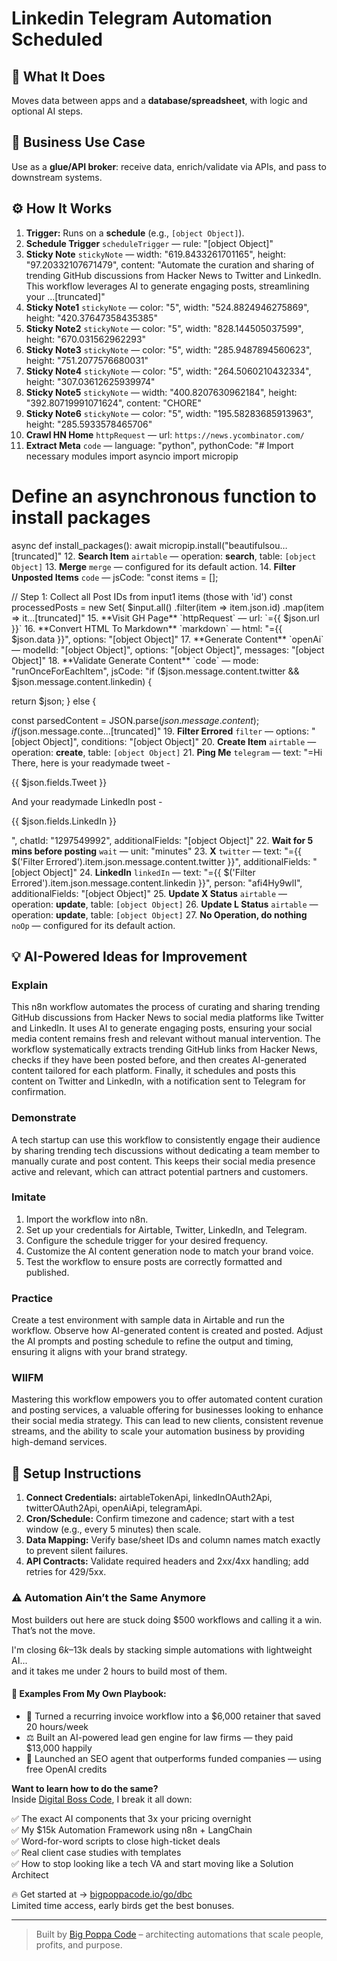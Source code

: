 # Linkedin Telegram Automation Scheduled
  ## 🚀 What It Does
  Moves data between apps and a **database/spreadsheet**, with logic and optional AI steps.
  
  ## 💼 Business Use Case
  Use as a **glue/API broker**: receive data, enrich/validate via APIs, and pass to downstream systems.
  
  ## ⚙️ How It Works
  1. **Trigger:** Runs on a **schedule** (e.g., `[object Object]`).
  2. **Schedule Trigger** `scheduleTrigger` — rule: "[object Object]"
3. **Sticky Note** `stickyNote` — width: "619.8433261701165", height: "97.20332107671479", content: "Automate the curation and sharing of trending GitHub discussions from Hacker News to Twitter and LinkedIn. This workflow leverages AI to generate engaging posts, streamlining your …[truncated]"
4. **Sticky Note1** `stickyNote` — color: "5", width: "524.8824946275869", height: "420.37647358435385"
5. **Sticky Note2** `stickyNote` — color: "5", width: "828.144505037599", height: "670.031562962293"
6. **Sticky Note3** `stickyNote` — color: "5", width: "285.9487894560623", height: "751.2077576680031"
7. **Sticky Note4** `stickyNote` — color: "5", width: "264.5060210432334", height: "307.03612625939974"
8. **Sticky Note5** `stickyNote` — width: "400.8207630962184", height: "392.80719991071624", content: "CHORE"
9. **Sticky Note6** `stickyNote` — color: "5", width: "195.58283685913963", height: "285.5933578465706"
10. **Crawl HN Home** `httpRequest` — url: `https://news.ycombinator.com/`
11. **Extract Meta** `code` — language: "python", pythonCode: "# Import necessary modules
import asyncio
import micropip

# Define an asynchronous function to install packages
async def install_packages():
 await micropip.install("beautifulsou…[truncated]"
12. **Search Item** `airtable` — operation: **search**, table: `[object Object]`
13. **Merge** `merge` — configured for its default action.
14. **Filter Unposted Items** `code` — jsCode: "const items = [];

// Step 1: Collect all Post IDs from input1 items (those with 'id')
const processedPosts = new Set(
 $input.all()
 .filter(item => item.json.id)
 .map(item => it…[truncated]"
15. **Visit GH Page** `httpRequest` — url: `={{ $json.url }}`
16. **Convert HTML To Markdown** `markdown` — html: "={{ $json.data }}", options: "[object Object]"
17. **Generate Content** `openAi` — modelId: "[object Object]", options: "[object Object]", messages: "[object Object]"
18. **Validate Generate Content** `code` — mode: "runOnceForEachItem", jsCode: "if ($json.message.content.twitter && $json.message.content.linkedin) {
 
 return $json;
} else {

 const parsedContent = JSON.parse($json.message.content);
 if ($json.message.conte…[truncated]"
19. **Filter Errored** `filter` — options: "[object Object]", conditions: "[object Object]"
20. **Create Item** `airtable` — operation: **create**, table: `[object Object]`
21. **Ping Me** `telegram` — text: "=Hi There, here is your readymade tweet - 

 {{ $json.fields.Tweet }}

And your readymade LinkedIn post -

 {{ $json.fields.LinkedIn }}

", chatId: "1297549992", additionalFields: "[object Object]"
22. **Wait for 5 mins before posting** `wait` — unit: "minutes"
23. **X** `twitter` — text: "={{ $('Filter Errored').item.json.message.content.twitter }}", additionalFields: "[object Object]"
24. **LinkedIn** `linkedIn` — text: "={{ $('Filter Errored').item.json.message.content.linkedin }}", person: "afi4Hy9wlI", additionalFields: "[object Object]"
25. **Update X Status** `airtable` — operation: **update**, table: `[object Object]`
26. **Update L Status** `airtable` — operation: **update**, table: `[object Object]`
27. **No Operation, do nothing** `noOp` — configured for its default action.
  
  ## 💡 AI-Powered Ideas for Improvement
  ### Explain
This n8n workflow automates the process of curating and sharing trending GitHub discussions from Hacker News to social media platforms like Twitter and LinkedIn. It uses AI to generate engaging posts, ensuring your social media content remains fresh and relevant without manual intervention. The workflow systematically extracts trending GitHub links from Hacker News, checks if they have been posted before, and then creates AI-generated content tailored for each platform. Finally, it schedules and posts this content on Twitter and LinkedIn, with a notification sent to Telegram for confirmation.

### Demonstrate
A tech startup can use this workflow to consistently engage their audience by sharing trending tech discussions without dedicating a team member to manually curate and post content. This keeps their social media presence active and relevant, which can attract potential partners and customers.

### Imitate
1. Import the workflow into n8n.
2. Set up your credentials for Airtable, Twitter, LinkedIn, and Telegram.
3. Configure the schedule trigger for your desired frequency.
4. Customize the AI content generation node to match your brand voice.
5. Test the workflow to ensure posts are correctly formatted and published.

### Practice
Create a test environment with sample data in Airtable and run the workflow. Observe how AI-generated content is created and posted. Adjust the AI prompts and posting schedule to refine the output and timing, ensuring it aligns with your brand strategy.

### WIIFM
Mastering this workflow empowers you to offer automated content curation and posting services, a valuable offering for businesses looking to enhance their social media strategy. This can lead to new clients, consistent revenue streams, and the ability to scale your automation business by providing high-demand services.
  
  ## 🔧 Setup Instructions
  1. **Connect Credentials:** airtableTokenApi, linkedInOAuth2Api, twitterOAuth2Api, openAiApi, telegramApi.
2. **Cron/Schedule:** Confirm timezone and cadence; start with a test window (e.g., every 5 minutes) then scale.
3. **Data Mapping:** Verify base/sheet IDs and column names match exactly to prevent silent failures.
4. **API Contracts:** Validate required headers and 2xx/4xx handling; add retries for 429/5xx.
  
### ⚠️ Automation Ain’t the Same Anymore

Most builders out here are stuck doing $500 workflows and calling it a win.  
That’s not the move.  

I'm closing $6k–$13k deals by stacking simple automations with lightweight AI...  
and it takes me under 2 hours to build most of them.

#### 🧠 Examples From My Own Playbook:
- 🔁 Turned a recurring invoice workflow into a $6,000 retainer that saved 20 hours/week  
- ⚖️ Built an AI-powered lead gen engine for law firms — they paid $13,000 happily  
- 🚀 Launched an SEO agent that outperforms funded companies — using free OpenAI credits  

**Want to learn how to do the same?**  
Inside [Digital Boss Code](https://bigpoppacode.io/go/dbc), I break it all down:

✅ The exact AI components that 3x your pricing overnight  
✅ My $15k Automation Framework using n8n + LangChain  
✅ Word-for-word scripts to close high-ticket deals  
✅ Real client case studies with templates  
✅ How to stop looking like a tech VA and start moving like a Solution Architect  

🔥 Get started at → [bigpoppacode.io/go/dbc](https://bigpoppacode.io/go/dbc)  
Limited time access, early birds get the best bonuses.

---
> Built by [Big Poppa Code](https://bigpoppacode.io) – architecting automations that scale people, profits, and purpose.
  